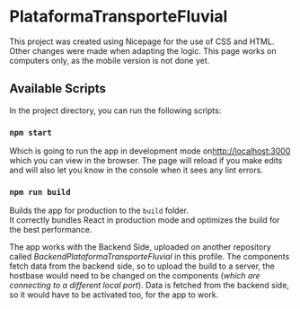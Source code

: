 # PlataformaTransporteFluvial

This project was created using Nicepage for the use of CSS and HTML. Other changes were made when adapting the logic. This page works on computers only, as the mobile version is not done yet.

## Available Scripts

In the project directory, you can run the following scripts:

### `npm start`

Which is going to run the app in development mode on[http://localhost:3000](http://localhost:3000) which you can view in the browser.
The page will reload if you make edits and will also let you know in the console when it sees any lint errors.

### `npm run build`

Builds the app for production to the `build` folder.\
It correctly bundles React in production mode and optimizes the build for the best performance.

The app works with the Backend Side, uploaded on another repository called *BackendPlataformaTransporteFluvial* in this profile. The components fetch data from the backend side, so to upload the build to a server, the hostbase would need to be changed on the components (*which are connecting to a different local port*).
Data is fetched from the backend side, so it would have to be activated too, for the app to work.
